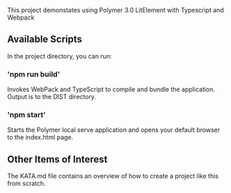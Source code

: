 This project demonstates using Polymer 3.0 LitElement with Typescript and Webpack

## Available Scripts

In the project directory, you can run:

### 'npm run build'

Invokes WebPack and TypeScript to compile and bundle the application.  Output is to the DIST directory.

### 'npm start'

Starts the Polymer local serve application and opens your default browser to the index.html page.

## Other Items of Interest

The KATA.md file contains an overview of how to create a project like this from scratch.